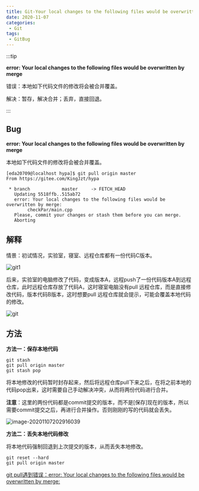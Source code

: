 ```yaml
---
title: Git-Your local changes to the following files would be overwritten by merge
date: 2020-11-07
categories:
 - Git
tags:
 - GitBug
---
```


:::tip

**error: Your local changes to the following files would be overwritten by merge**

错误：本地如下代码文件的修改将会被合并覆盖。

解决：暂存，解决合并；丢弃，直接回退。

:::

<!-- more -->

## Bug

**error: Your local changes to the following files would be overwritten by merge**

本地如下代码文件的修改将会被合并覆盖。

```shell
[eda20709@localhost hypa]$ git pull origin master
From https://gitee.com/KingJzt/hypa

 * branch            master     -> FETCH_HEAD
   Updating 5518ffb..515ab72
   error: Your local changes to the following files would be overwritten by merge:
        checkPar/main.cpp
   Please, commit your changes or stash them before you can merge.
   Aborting
```

## 解释

情景：初试情况，实验室，寝室、远程仓库都有一份代码C版本。

![git1](https://i.loli.net/2020/11/07/PbmyrxJlMYSHtXe.png)

后来，实验室的电脑修改了代码，变成版本A，远程push了一份代码版本A到远程仓库，此时远程仓库存放了代码A，这时寝室电脑没有pull 远程仓库，而是直接修改代码，版本代码B版本，这时想要pull 远程仓库就会提示，可能会覆盖本地代码的修改。

![git](https://i.loli.net/2020/11/07/6nT3scM1k8SmpxB.png)

## 方法

**方法一：保存本地代码**

```properties
git stash
git pull origin master
git stash pop
```

将本地修改的代码暂时封存起来，然后将远程仓库pull下来之后，在将之前本地的代码pop出来，这时需要自己手动解决冲突，从而将两份代码进行合并。

**注意**：这里的两份代码都是commit提交的版本，而不是[保存]现在的版本，所以需要commit提交之后，再进行合并操作。否则刚刚的写的代码就会丢失。

![image-20201107202916039](https://i.loli.net/2020/11/07/I2ODlbUnLAWmNaQ.png)

**方法二：丢失本地代码修改**

将本地代码强制回退到上次提交的版本，从而丢失本地修改。

```properties
git reset --hard
git pull origin master
```

[git pull遇到错误：error: Your local changes to the following files would be overwritten by merge:](https://blog.csdn.net/misakaqunianxiatian/article/details/51103734)

